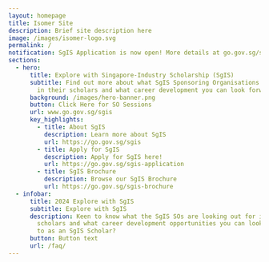 ```yaml
---
layout: homepage
title: Isomer Site
description: Brief site description here
image: /images/isomer-logo.svg
permalink: /
notification: SgIS Application is now open! More details at go.gov.sg/sgis!
sections:
  - hero:
      title: Explore with Singapore-Industry Scholarship (SgIS)
      subtitle: Find out more about what SgIS Sponsoring Organisations (SOs) look for
        in their scholars and what career development you can look forward to!
      background: /images/hero-banner.png
      button: Click Here for SO Sessions
      url: www.go.gov.sg/sgis
      key_highlights:
        - title: About SgIS
          description: Learn more about SgIS
          url: https://go.gov.sg/sgis
        - title: Apply for SgIS
          description: Apply for SgIS here!
          url: https://go.gov.sg/sgis-application
        - title: SgIS Brochure
          description: Browse our SgIS Brochure
          url: https://go.gov.sg/sgis-brochure
  - infobar:
      title: 2024 Explore with SgIS
      subtitle: Explore with SgIS
      description: Keen to know what the SgIS SOs are looking out for in their SgIS
        scholars and what career development opportunities you can look forward
        to as an SgIS Scholar?
      button: Button text
      url: /faq/
---
```

